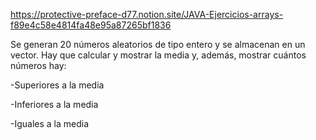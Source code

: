 https://protective-preface-d77.notion.site/JAVA-Ejercicios-arrays-f89e4c58e4814fa48e95a87265bf1836

Se generan 20 números aleatorios de tipo entero y se almacenan en un vector. Hay que calcular y mostrar la media y, además, mostrar cuántos números hay: 

-Superiores a la media 

-Inferiores a la media 

-Iguales a la media
